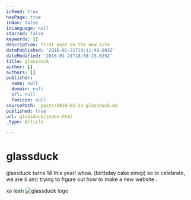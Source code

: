 ```yaml
---
inFeed: true
hasPage: true
inNav: false
inLanguage: null
starred: false
keywords: []
description: first post on the new site
datePublished: '2016-01-21T19:11:48.003Z'
dateModified: '2016-01-21T18:58:15.025Z'
title: glassduck
author: []
authors: []
publisher:
  name: null
  domain: null
  url: null
  favicon: null
sourcePath: _posts/2016-01-21-glassduck.md
published: true
url: glassduck/index.html
_type: Article

---
```

# glassduck

glassduck turns 14 this year!  whoa.  (birthday cake emoji)   so to celebrate, we are  (i am) trying to figure out how to make a new website.. 

xo leah
![glassduck logo](https://s3-us-west-2.amazonaws.com/the-grid-img/p/bf2f599e57c58a94dba8af1d7b64b2518976b6a7.gif)
